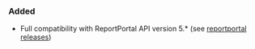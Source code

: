 ### Added
- Full compatibility with ReportPortal API version 5.* (see [reportportal releases](https://github.com/reportportal/reportportal/releases))
